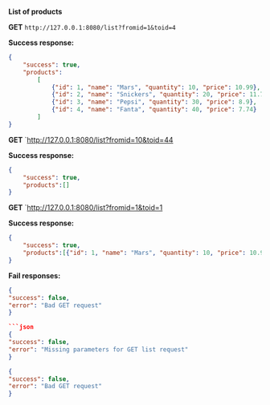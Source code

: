 **List of products**

**GET** `http://127.0.0.1:8080/list?fromid=1&toid=4`

**Success response:**

```json
{
	"success": true,
	"products":
		[
			{"id": 1, "name": "Mars", "quantity": 10, "price": 10.99},
			{"id": 2, "name": "Snickers", "quantity": 20, "price": 11.77},
			{"id": 3, "name": "Pepsi", "quantity": 30, "price": 8.9},
			{"id": 4, "name": "Fanta", "quantity": 40, "price": 7.74}
		]
}
```

**GET** `http://127.0.0.1:8080/list?fromid=10&toid=44

**Success response:**

```json
{
	"success": true,
	"products":[]
}
```

**GET** `http://127.0.0.1:8080/list?fromid=1&toid=1

**Success response:**

```json
{
	"success": true,
	"products":[{"id": 1, "name": "Mars", "quantity": 10, "price": 10.99}]
}
```

**Fail responses:**

```json
{
"success": false,
"error": "Bad GET request"
}

```json
{
"success": false,
"error": "Missing parameters for GET list request"
}
```

```json
{
"success": false,
"error": "Bad GET request"
}
```